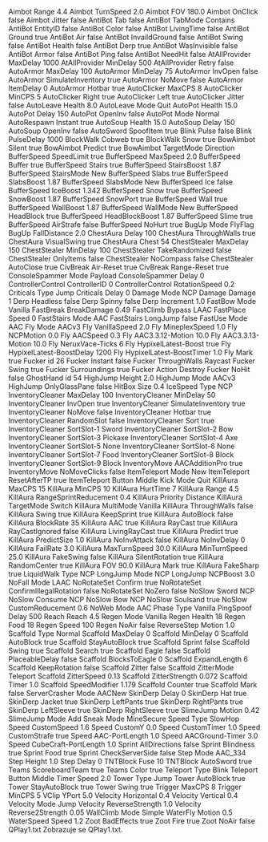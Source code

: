 
Aimbot Range 4.4
Aimbot TurnSpeed 2.0
Aimbot FOV 180.0
Aimbot OnClick false
Aimbot Jitter false
AntiBot Tab false
AntiBot TabMode Contains
AntiBot EntityID false
AntiBot Color false
AntiBot LivingTime false
AntiBot Ground true
AntiBot Air false
AntiBot InvaildGround false
AntiBot Swing false
AntiBot Health false
AntiBot Derp true
AntiBot WasInvisible false
AntiBot Armor false
AntiBot Ping false
AntiBot NeedHit false
AtAllProvider MaxDelay 1000
AtAllProvider MinDelay 500
AtAllProvider Retry false
AutoArmor MaxDelay 100
AutoArmor MinDelay 75
AutoArmor InvOpen false
AutoArmor SimulateInventory true
AutoArmor NoMove false
AutoArmor ItemDelay 0
AutoArmor Hotbar true
AutoClicker MaxCPS 8
AutoClicker MinCPS 5
AutoClicker Right true
AutoClicker Left true
AutoClicker Jitter false
AutoLeave Health 8.0
AutoLeave Mode Quit
AutoPot Health 15.0
AutoPot Delay 150
AutoPot OpenInv false
AutoPot Mode Normal
AutoRespawn Instant true
AutoSoup Health 15.0
AutoSoup Delay 150
AutoSoup OpenInv false
AutoSword SpoofItem true
Blink Pulse false
Blink PulseDelay 1000
BlockWalk Cobweb true
BlockWalk Snow true
BowAimbot Silent true
BowAimbot Predict true
BowAimbot TargetMode Direction
BufferSpeed SpeedLimit true
BufferSpeed MaxSpeed 2.0
BufferSpeed Buffer true
BufferSpeed Stairs true
BufferSpeed StairsBoost 1.87
BufferSpeed StairsMode New
BufferSpeed Slabs true
BufferSpeed SlabsBoost 1.87
BufferSpeed SlabsMode New
BufferSpeed Ice false
BufferSpeed IceBoost 1.342
BufferSpeed Snow true
BufferSpeed SnowBoost 1.87
BufferSpeed SnowPort true
BufferSpeed Wall true
BufferSpeed WallBoost 1.87
BufferSpeed WallMode New
BufferSpeed HeadBlock true
BufferSpeed HeadBlockBoost 1.87
BufferSpeed Slime true
BufferSpeed AirStrafe false
BufferSpeed NoHurt true
BugUp Mode FlyFlag
BugUp FallDistance 2.0
ChestAura Delay 100
ChestAura ThroughWalls true
ChestAura VisualSwing true
ChestAura Chest 54
ChestStealer MaxDelay 150
ChestStealer MinDelay 100
ChestStealer TakeRandomized false
ChestStealer OnlyItems false
ChestStealer NoCompass false
ChestStealer AutoClose true
CivBreak Air-Reset true
CivBreak Range-Reset true
ConsoleSpammer Mode Payload
ConsoleSpammer Delay 0
ControllerControl ControllerID 0
ControllerControl RotationSpeed 0.2
Criticals Type Jump
Criticals Delay 0
Damage Mode NCP
Damage Damage 1
Derp Headless false
Derp Spinny false
Derp Increment 1.0
FastBow Mode Vanilla
FastBreak BreakDamage 0.49
FastClimb Bypass LAAC
FastPlace Speed 0
FastStairs Mode AAC
FastStairs LongJump false
FastUse Mode AAC
Fly Mode AACv3
Fly VanillaSpeed 2.0
Fly MineplexSpeed 1.0
Fly NCPMotion 0.0
Fly AACSpeed 0.3
Fly AAC3.3.12-Motion 10.0
Fly AAC3.3.13-Motion 10.0
Fly NeruxVace-Ticks 6
Fly HypixelLatest-Boost true
Fly HypixelLatest-BoostDelay 1200
Fly HypixelLatest-BoostTimer 1.0
Fly Mark true
Fucker id 26
Fucker Instant false
Fucker ThroughWalls Raycast
Fucker Swing true
Fucker Surroundings true
Fucker Action Destroy
Fucker NoHit false
GhostHand id 54
HighJump Height 2.0
HighJump Mode AACv3
HighJump OnlyGlassPane false
HitBox Size 0.4
IceSpeed Type NCP
InventoryCleaner MaxDelay 100
InventoryCleaner MinDelay 50
InventoryCleaner InvOpen true
InventoryCleaner SimulateInventory true
InventoryCleaner NoMove false
InventoryCleaner Hotbar true
InventoryCleaner RandomSlot false
InventoryCleaner Sort true
InventoryCleaner SortSlot-1 Sword
InventoryCleaner SortSlot-2 Bow
InventoryCleaner SortSlot-3 Pickaxe
InventoryCleaner SortSlot-4 Axe
InventoryCleaner SortSlot-5 None
InventoryCleaner SortSlot-6 None
InventoryCleaner SortSlot-7 Food
InventoryCleaner SortSlot-8 Block
InventoryCleaner SortSlot-9 Block
InventoryMove AACAdditionPro true
InventoryMove NoMoveClicks false
ItemTeleport Mode New
ItemTeleport ResetAfterTP true
ItemTeleport Button Middle
Kick Mode Quit
KillAura MaxCPS 15
KillAura MinCPS 10
KillAura HurtTime 7
KillAura Range 4.5
KillAura RangeSprintReducement 0.4
KillAura Priority Distance
KillAura TargetMode Switch
KillAura MultiMode Vanilla
KillAura ThroughWalls false
KillAura Swing true
KillAura KeepSprint true
KillAura AutoBlock false
KillAura BlockRate 35
KillAura AAC true
KillAura RayCast true
KillAura RayCastIgnored false
KillAura LivingRayCast true
KillAura Predict true
KillAura PredictSize 1.0
KillAura NoInvAttack false
KillAura NoInvDelay 0
KillAura FailRate 3.0
KillAura MaxTurnSpeed 30.0
KillAura MinTurnSpeed 25.0
KillAura FakeSwing false
KillAura SilentRotation true
KillAura RandomCenter true
KillAura FOV 90.0
KillAura Mark true
KillAura FakeSharp true
LiquidWalk Type NCP
LongJump Mode NCP
LongJump NCPBoost 3.0
NoFall Mode LAAC
NoRotateSet Confirm true
NoRotateSet ConfirmIllegalRotation false
NoRotateSet NoZero false
NoSlow Sword NCP
NoSlow Consume NCP
NoSlow Bow NCP
NoSlow Soulsand true
NoSlow CustomReducement 0.6
NoWeb Mode AAC
Phase Type Vanilla
PingSpoof Delay 500
Reach Reach 4.5
Regen Mode Vanilla
Regen Health 18
Regen Food 18
Regen Speed 100
Regen NoAir false
ReverseStep Motion 1.0
Scaffold Type Normal
Scaffold MaxDelay 0
Scaffold MinDelay 0
Scaffold AutoBlock true
Scaffold StayAutoBlock true
Scaffold Sprint false
Scaffold Swing true
Scaffold Search true
Scaffold Eagle false
Scaffold PlaceableDelay false
Scaffold BlocksToEagle 0
Scaffold ExpandLength 6
Scaffold KeepRotation false
Scaffold Zitter false
Scaffold ZitterMode Teleport
Scaffold ZitterSpeed 0.13
Scaffold ZitterStrength 0.072
Scaffold Timer 1.0
Scaffold SpeedModifier 1.179
Scaffold Counter true
Scaffold Mark false
ServerCrasher Mode AACNew
SkinDerp Delay 0
SkinDerp Hat true
SkinDerp Jacket true
SkinDerp LeftPants true
SkinDerp RightPants true
SkinDerp LeftSleeve true
SkinDerp RightSleeve true
SlimeJump Motion 0.42
SlimeJump Mode Add
Sneak Mode MineSecure
Speed Type SlowHop
Speed CustomSpeed 1.6
Speed CustomY 0.0
Speed CustomTimer 1.0
Speed CustomStrafe true
Speed AAC-PortLength 1.0
Speed AACGround-Timer 3.0
Speed CubeCraft-PortLength 1.0
Sprint AllDirections false
Sprint Blindness true
Sprint Food true
Sprint CheckServerSide false
Step Mode AAC_334
Step Height 1.0
Step Delay 0
TNTBlock Fuse 10
TNTBlock AutoSword true
Teams ScoreboardTeam true
Teams Color true
Teleport Type Blink
Teleport Button Middle
Timer Speed 2.0
Tower Type Jump
Tower AutoBlock true
Tower StayAutoBlock true
Tower Swing true
Trigger MaxCPS 8
Trigger MinCPS 5
VClip YPort 5.0
Velocity Horizontal 0.4
Velocity Vertical 0.4
Velocity Mode Jump
Velocity ReverseStrength 1.0
Velocity Reverse2Strength 0.05
WallClimb Mode Simple
WaterFly Motion 0.5
WaterSpeed Speed 1.2
Zoot BadEffects true
Zoot Fire true
Zoot NoAir false
QPlay1.txt
Zobrazuje se QPlay1.txt.
